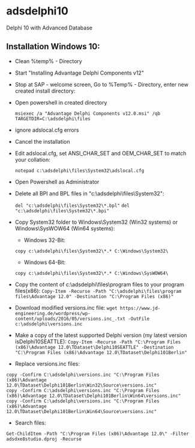 # adsdelphi10
Delphi 10 with Advanced Database

## Installation Windows 10:

- Clean %temp% - Directory

- Start "Installing Advantage Delphi Components v12"

- Stop at SAP - welcome screen, Go to %Temp% - Directory, enter new created install directory:
- Open powershell in created directory

    ```msiexec /a "Advantage Delphi Components v12.0.msi" /qb TARGETDIR=C:\adsdelphi\files```

- ignore adslocal.cfg errors

- Cancel the installation

- Edit adslocal.cfg, set ANSI_CHAR_SET and OEM_CHAR_SET to match your collation:

    ```notepad c:\adsdelphi\files\System32\adslocal.cfg```


- Open Powershell as Administrator

- Delete all BPI and BPL files in "c:\adsdelphi\files\System32\":

    ```del "c:\adsdelphi\files\System32\*.bpl"```
    ```del "c:\adsdelphi\files\System32\*.bpi"```


- Copy System32 folder to Windows\System32 (Win32 systems) or Windows\SysWOW64 (Win64 systems):
    - Windows 32-Bit: 

    ```copy c:\adsdelphi\files\System32\*.* C:\Windows\System32\```
 
     - Windows 64-Bit: 

    ```copy c:\adsdelphi\files\System32\*.* C:\Windows\SysWOW64\```


- Copy the content of c:\adsdelphi\files\program files to your program files(x86):
    ```Copy-Item -Recurse -Path "C:\adsdelphi\files\program files\Advantage 12.0" -Destination "C:\Program Files (x86)"```


- Download modified versions.inc file:
    ```wget https://www.jd-engineering.de/wordpress/wp-content/uploads/2016/05/versions.inc_.txt -OutFile c:\adsdelphi\versions.inc```


- Make a copy of the latest supported Delphi version (my latest version isDelphi10SEATTLE):
    ```Copy-Item -Recurse -Path "C:\Program Files (x86)\Advantage 12.0\TDataset\Delphi10SEATTLE" -Destination "C:\Program Files (x86)\Advantage 12.0\TDataset\Delphi101Berlin"```


- Replace versions.inc files:

```copy -Confirm C:\adsdelphi\versions.inc "C:\Program Files (x86)\Advantage 12.0\TDataset\Delphi101Berlin\Win32\versions.inc"
copy -Confirm C:\adsdelphi\versions.inc "C:\Program Files (x86)\Advantage 12.0\TDataset\Delphi101Berlin\Win32\Source\versions.inc"
copy -Confirm C:\adsdelphi\versions.inc "C:\Program Files (x86)\Advantage 12.0\TDataset\Delphi101Berlin\Win64\versions.inc"
copy -Confirm C:\adsdelphi\versions.inc "C:\Program Files (x86)\Advantage 12.0\TDataset\Delphi101Berlin\Win64\Source\versions.inc"
```


- Search files:

```Get-ChildItem -Path "C:\Program Files (x86)\Advantage 12.0\" -Filter adsdxe8studio.dproj -Recurse```

